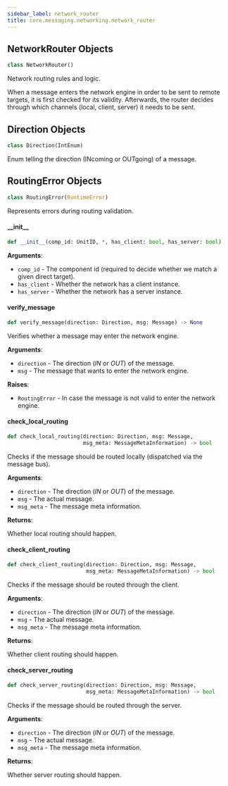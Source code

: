 ```yaml
---
sidebar_label: network_router
title: core.messaging.networking.network_router
---
```


## NetworkRouter Objects

```python
class NetworkRouter()
```

Network routing rules and logic.

When a message enters the network engine in order to be sent to remote targets, it is first checked for its
validity. Afterwards, the router decides through which channels (local, client, server) it needs to be sent.

## Direction Objects

```python
class Direction(IntEnum)
```

Enum telling the direction (INcoming or OUTgoing) of a message.

## RoutingError Objects

```python
class RoutingError(RuntimeError)
```

Represents errors during routing validation.

#### \_\_init\_\_

```python
def __init__(comp_id: UnitID, *, has_client: bool, has_server: bool)
```

**Arguments**:

- `comp_id` - The component id (required to decide whether we match a given direct target).
- `has_client` - Whether the network has a client instance.
- `has_server` - Whether the network has a server instance.

#### verify\_message

```python
def verify_message(direction: Direction, msg: Message) -> None
```

Verifies whether a message may enter the network engine.

**Arguments**:

- `direction` - The direction (*IN* or *OUT*) of the message.
- `msg` - The message that wants to enter the network engine.
  

**Raises**:

- `RoutingError` - In case the message is not valid to enter the network engine.

#### check\_local\_routing

```python
def check_local_routing(direction: Direction, msg: Message,
                        msg_meta: MessageMetaInformation) -> bool
```

Checks if the message should be routed locally (dispatched via the message bus).

**Arguments**:

- `direction` - The direction (*IN* or *OUT*) of the message.
- `msg` - The actual message.
- `msg_meta` - The message meta information.
  

**Returns**:

  Whether local routing should happen.

#### check\_client\_routing

```python
def check_client_routing(direction: Direction, msg: Message,
                         msg_meta: MessageMetaInformation) -> bool
```

Checks if the message should be routed through the client.

**Arguments**:

- `direction` - The direction (*IN* or *OUT*) of the message.
- `msg` - The actual message.
- `msg_meta` - The message meta information.
  

**Returns**:

  Whether client routing should happen.

#### check\_server\_routing

```python
def check_server_routing(direction: Direction, msg: Message,
                         msg_meta: MessageMetaInformation) -> bool
```

Checks if the message should be routed through the server.

**Arguments**:

- `direction` - The direction (*IN* or *OUT*) of the message.
- `msg` - The actual message.
- `msg_meta` - The message meta information.
  

**Returns**:

  Whether server routing should happen.

